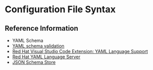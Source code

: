 # Configuration File Syntax


## Reference Information

* YAML Schema
* [YAML schema validation](https://json-schema-everywhere.github.io/yaml)
* [Red Hat Visual Studio Code Extension: YAML Language Support](https://github.com/redhat-developer/vscode-yaml)
* [Red Hat YAML Language Server](https://github.com/redhat-developer/yaml-language-server)
* [JSON Schema Store](https://www.schemastore.org/json/)